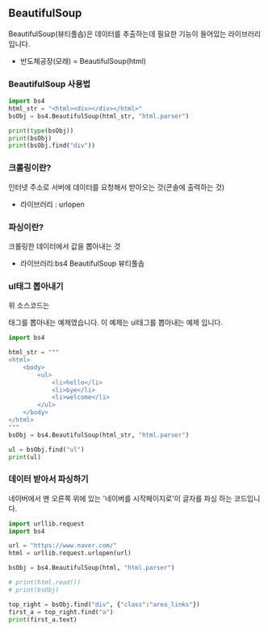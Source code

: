## BeautifulSoup
BeautifulSoup(뷰티풀솝)은 데이터를 추출하는데 필요한 기능이 들어있는 라이브러리 입니다.
* 반도체공장(모래) = BeautifulSoup(html)
   

###  BeautifulSoup 사용법
```python
import bs4
html_str = "<html><div></div></html>"
bsObj = bs4.BeautifulSoup(html_str, "html.parser")

print(type(bsObj))
print(bsObj)
print(bsObj.find("div"))
```

### 크롤링이란?
인터넷 주소로 서버에 데이터를 요청해서 받아오는 것(콘솔에 출력하는 것)
* 라이브러리 : urlopen

### 파싱이란?
크롤링한 데이터에서 값을 뽑아내는 것
* 라이브러리:bs4 BeautifulSoup 뷰티풀솝

### ul태그 뽑아내기
위 소스코드는 <div>태그를 뽑아내는 예제였습니다. 이 예제는 ul태그를 뽑아내는 예제 입니다.
```python
import bs4

html_str = """
<html>
    <body>
        <ul>
            <li>hello</li>
            <li>bye</li>
            <li>welcome</li>
        </ul>
    </body>
</html>
"""
bsObj = bs4.BeautifulSoup(html_str, "html.parser")

ul = bsObj.find("ul")
print(ul)

```

### 데이터 받아서 파싱하기
네이버에서 맨 오른쪽 위에 있는 '네이버를 시작페이지로'이 글자를 파싱 하는 코드입니다.
```python
import urllib.request
import bs4

url = "https://www.naver.com/"
html = urllib.request.urlopen(url)

bsObj = bs4.BeautifulSoup(html, "html.parser")

# print(html.read())
# print(bsObj)

top_right = bsObj.find("div", {"class":"area_links"})
first_a = top_right.find("a")
print(first_a.text)
```

